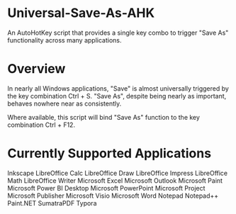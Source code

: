 # Universal-Save-As-AHK
An AutoHotKey script that provides a single key combo to trigger "Save As" functionality across many applications.

# Overview

In nearly all Windows applications, "Save" is almost universally triggered by the key combination Ctrl + S. "Save As", despite being nearly as important, behaves nowhere near as consistently.

Where available, this script will bind "Save As" function to the key combination Ctrl + F12.

# Currently Supported Applications
Inkscape
LibreOffice Calc
LibreOffice Draw
LibreOffice Impress
LibreOffice Math
LibreOffice Writer
Microsoft Excel
Microsoft Outlook
Microsoft Paint
Microsoft Power BI Desktop
Microsoft PowerPoint
Microsoft Project
Microsoft Publisher
Microsoft Visio
Microsoft Word
Notepad
Notepad++
Paint.NET
SumatraPDF
Typora
